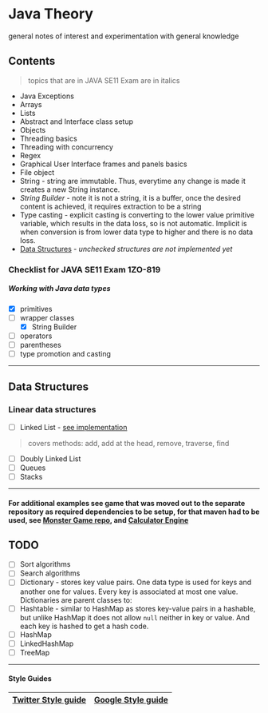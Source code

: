# Java Theory
general notes of interest and experimentation with general knowledge 

## Contents 
> topics that are in JAVA SE11 Exam are in italics

+ Java Exceptions 
+ Arrays 
+ Lists
+ Abstract and Interface class setup 
+ Objects
+ Threading basics
+ Threading with concurrency
+ Regex
+ Graphical User Interface frames and panels basics
+ File object
+ String - string are immutable. Thus, everytime any change is made it creates a new String instance. 
+ <em>String Builder</em> - note it is not a string, it is a buffer, once the desired content is achieved, it requires extraction to be a string
+ Type casting - explicit casting is converting to the lower value primitive variable, which results in the data loss, so is not automatic. Implicit is when conversion is from lower data type to higher and there is no data loss. 
+  [Data Structures](https://github.com/gretaivan/javaTheory/blob/main/README.md#data-types)  - <em> unchecked structures are not implemented yet</em>

### Checklist for  JAVA SE11 Exam 1ZO-819


##### Working with Java data types

- [x] primitives  
- [ ] wrapper classes 
  - [x] String Builder
- [ ] operators 
- [ ] parentheses 
- [ ] type promotion and casting

<hr>

## <a src="#1">Data Structures</a>
### Linear data structures
- [ ] Linked List - [see implementation](https://github.com/gretaivan/javaTheory/blob/main/src/linkedListJavaCustom/Node.java)
> covers methods: add, add at the head, remove, traverse, find
- [ ] Doubly Linked List
- [ ] Queues
- [ ] Stacks

<hr>

#### For additional examples see game that was moved out to the separate repository as required dependencies to be setup, for that maven had to be used,  see [Monster Game repo](https://github.com/gretaivan/MonsterGameJava/blob/main/README.md), and [Calculator Engine](https://github.com/gretaivan/CalculatorEngine_Java/edit/main/README.md)




## TODO
- [ ]  Sort algorithms
- [ ]  Search algorithms
- [ ]  Dictionary - stores key value pairs. One data type is used for keys and another one for values. Every key is associated at most one value. Dictionaries are parent classes to: 
  - [ ] Hashtable - similar to HashMap as stores key-value pairs in a hashable, but unlike HashMap it does not allow ```null```  neither in key or value. And each key is hashed to get a hash code.
  - [ ] HashMap
  - [ ] LinkedHashMap
  - [ ] TreeMap
<hr>

#### Style Guides 

| [Twitter Style guide](https://github.com/twitter-archive/commons/blob/master/src/java/com/twitter/common/styleguide.md) | [Google Style guide](https://google.github.io/styleguide/javaguide.html) |
|  :----:  |  :----:  |
 



